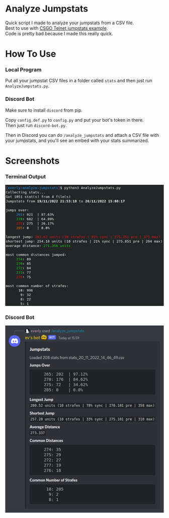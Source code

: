 # Analyze Jumpstats

Quick script I made to analyze your jumpstats from a CSV file. \
Best to use with [CSGO Telnet jumpstats example](https://github.com/everlyy/csgo-telnet/blob/main/examples/jumpstats.py). \
Code is pretty bad because I made this really quick.

# How To Use

### Local Program

Put all your jumpstat CSV files in a folder called `stats` and then just run `AnalyzeJumpstats.py`. 

### Discord Bot

Make sure to install `discord` from pip.

Copy `config.def.py` to `config.py` and put your bot's token in there. \
Then just run `discord-bot.py`.

Then in Discord you can do `/analyze_jumpstats` and attach a CSV file with your jumpstats, and you'll see an embed with your stats summarized.

# Screenshots

### Terminal Output
![Terminal Output](screenshots/terminal-output.png)

### Discord Bot
![Discord Bot](screenshots/discord-bot.png)